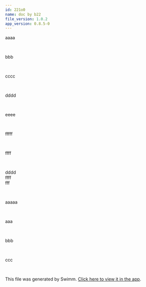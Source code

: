 ```yaml
---
id: 221o0
name: doc by b22
file_version: 1.0.2
app_version: 0.8.5-0
---
```


aaaa

<br/>

bbb

<br/>

cccc

<br/>

dddd

<br/>

eeee

<br/>

fffff

<br/>

ffff

<br/>

dddd  
ffff  
fff

<br/>

aaaaa

<br/>

aaa

<br/>

bbb

<br/>

ccc

<br/>

This file was generated by Swimm. [Click here to view it in the app](http://localhost:5000/repos/Z2l0aHViJTNBJTNBdDElM0ElM0FlcmFuLXN3aW1t/docs/221o0).